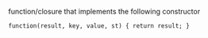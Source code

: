 function/closure that implements the following constructor

`function(result, key, value, st) { return result; }`